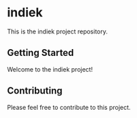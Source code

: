 # indiek

This is the indiek project repository.

## Getting Started

Welcome to the indiek project!

## Contributing

Please feel free to contribute to this project.
